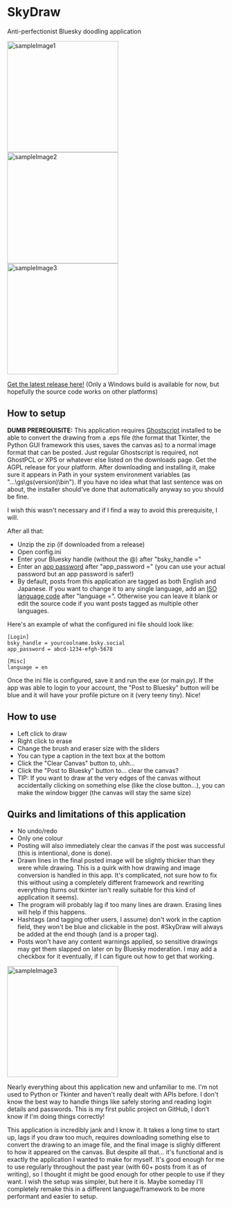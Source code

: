 # SkyDraw
Anti-perfectionist Bluesky doodling application

<img src="https://cdn.bsky.app/img/feed_fullsize/plain/did:plc:pkhdd7vr3zruq3uszwqunews/bafkreic2wdtqbr3riaaz2eja3eelzkapezd7wokmjbeg3yucboz2kx7rxq@jpeg" alt="sampleImage1" width="256"/> <img src="https://cdn.bsky.app/img/feed_fullsize/plain/did:plc:pkhdd7vr3zruq3uszwqunews/bafkreia67hg7rpfdvrjknsvinph2ytirmd7mlkakrbenen2vsamyftavbe@jpeg" alt="sampleImage2" width="256"/> <img src="https://cdn.bsky.app/img/feed_fullsize/plain/did:plc:pkhdd7vr3zruq3uszwqunews/bafkreiez5ta2xdwsvc4xwpjsubxiq2vmsveydzlwqiaydlargwo67znxri@jpeg" alt="sampleImage3" width="256"/>

[Get the latest release here!](https://github.com/iamsako/SkyDraw/releases/latest) 
(Only a Windows build is available for now, but hopefully the source code works on other platforms)

## How to setup
**DUMB PREREQUISITE:** 
This application requires [Ghostscript](https://ghostscript.com/) installed to be able to convert the drawing from a .eps file (the format that Tkinter, the Python GUI framework this uses, saves the canvas as) to a normal image format that can be posted. Just regular Ghostscript is required, not GhostPCL or XPS or whatever else listed on the downloads page. Get the AGPL release for your platform. After downloading and installing it, make sure it appears in Path in your system environment variables (as "...\gs\gs(version)\bin"). If you have no idea what that last sentence was on about, the installer should've done that automatically anyway so you should be fine.

I wish this wasn't necessary and if I find a way to avoid this prerequisite, I will.

After all that:
- Unzip the zip (if downloaded from a release)
- Open config.ini
- Enter your Bluesky handle (without the @) after "bsky_handle ="
- Enter an [app password](https://bsky.app/settings/app-passwords) after "app_password =" (you can use your actual password but an app password is safer!)
- By default, posts from this application are tagged as both English and Japanese. If you want to change it to any single language, add an [ISO language code](https://www.w3schools.com/tags/ref_language_codes.asp) after "language =". Otherwise you can leave it blank or edit the source code if you want posts tagged as multiple other languages.

Here's an example of what the configured ini file should look like:
```
[Login]
bsky_handle = yourcoolname.bsky.social
app_password = abcd-1234-efgh-5678

[Misc]
language = en
```

Once the ini file is configured, save it and run the exe (or main.py). If the app was able to login to your account, the "Post to Bluesky" button will be blue and it will have your profile picture on it (very teeny tiny). Nice!

## How to use
- Left click to draw
- Right click to erase
- Change the brush and eraser size with the sliders
- You can type a caption in the text box at the bottom
- Click the "Clear Canvas" button to, uhh...
- Click the "Post to Bluesky" button to... clear the canvas?
- TIP: If you want to draw at the very edges of the canvas without accidentally clicking on something else (like the close button...), you can make the window bigger (the canvas will stay the same size)

## Quirks and limitations of this application
- No undo/redo
- Only one colour
- Posting will also immediately clear the canvas if the post was successful (this is intentional, done is done).
- Drawn lines in the final posted image will be slightly thicker than they were while drawing. This is a quirk with how drawing and image conversion is handled in this app. It's complicated, not sure how to fix this without using a completely different framework and rewriting everything (turns out tkinter isn't really suitable for this kind of application it seems).
- The program will probably lag if too many lines are drawn. Erasing lines will help if this happens.
- Hashtags (and tagging other users, I assume) don't work in the caption field, they won't be blue and clickable in the post. #SkyDraw will always be added at the end though (and is a proper tag).
- Posts won't have any content warnings applied, so sensitive drawings may get them slapped on later on by Bluesky moderation. I may add a checkbox for it eventually, if I can figure out how to get that working.

<img src="https://cdn.bsky.app/img/feed_fullsize/plain/did:plc:pkhdd7vr3zruq3uszwqunews/bafkreifgda3tdua2juhe4revltkitwhnkdm5tdwpb5646kjs2fjdtpktsa@jpeg" alt="sampleImage3" width="256"/>

Nearly everything about this application new and unfamiliar to me. I'm not used to Python or Tkinter and haven't really dealt with APIs before. I don't know the best way to handle things like safely storing and reading login details and passwords. This is my first public project on GitHub, I don't know if I'm doing things correctly! 

This application is incredibly jank and I know it. It takes a long time to start up, lags if you draw too much, requires downloading something else to convert the drawing to an image file, and the final image is slighly different to how it appeared on the canvas. But despite all that... it's functional and is exactly the application I wanted to make for myself. It's good enough for me to use regularly throughout the past year (with 60+ posts from it as of writing), so I thought it might be good enough for other people to use if they want. I wish the setup was simpler, but here it is. Maybe someday I'll completely remake this in a different language/framework to be more performant and easier to setup.
